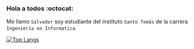 ### Hola a todos :octocat:
Me llamo `Salvador` soy estudiante del instituto `Santo Tomás` de la carrera `Ingeniería en Informatica`.

<!-- [![Top Langs](https://github-readme-stats.vercel.app/api/top-langs/?username=salvamn&layout=demo)](https://github.com/salvamn/github-readme-stats) -->

[![Top Langs](https://github-readme-stats.vercel.app/api/top-langs/?username=salvamn&hide=css,html)](https://github.com/anuraghazra/github-readme-stats)
